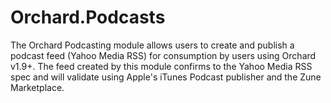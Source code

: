 Orchard.Podcasts
================

The Orchard Podcasting module allows users to create and publish a podcast feed (Yahoo Media RSS) for consumption by users using Orchard v1.9+.  The feed created by this module confirms to the Yahoo Media RSS spec and will validate using Apple's iTunes Podcast publisher and the Zune Marketplace.
